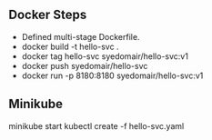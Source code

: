 
Docker Steps
--------------
- Defined multi-stage Dockerfile. 
- docker build -t hello-svc .  
- docker tag hello-svc syedomair/hello-svc:v1
- docker push syedomair/hello-svc
- docker run -p 8180:8180 syedomair/hello-svc:v1 

Minikube
--------
minikube start
kubectl create -f  hello-svc.yaml




